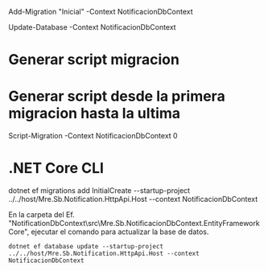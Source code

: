 ﻿Add-Migration "Inicial"  -Context NotificacionDbContext


Update-Database -Context  NotificacionDbContext

# Generar script migracion
# Generar script desde la primera migracion hasta la ultima
Script-Migration -Context NotificacionDbContext 0

# .NET Core CLI

dotnet ef migrations add InitialCreate --startup-project ../../host/Mre.Sb.Notification.HttpApi.Host --context NotificacionDbContext

En la carpeta del Ef. "NotificationDbContext\src\Mre.Sb.NotificacionDbContext.EntityFrameworkCore", ejecutar el comando para actualizar la base de datos.

```
dotnet ef database update --startup-project ../../host/Mre.Sb.Notification.HttpApi.Host --context NotificacionDbContext
```